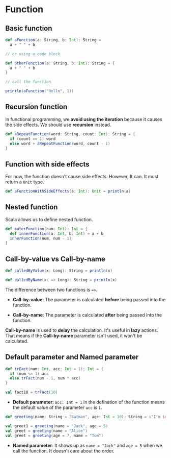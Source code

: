 # Function

## Basic function

```scala
def aFunction(a: String, b: Int): String =
  a + " " + b

// or using a code block

def otherFunction(a: String, b: Int): String = {
  a + " " + b
}

// call the function

println(aFunction("Hello", 1))
```

## Recursion function

In functional programming, we **avoid using the iteration** because it causes the side effects. We should use **recursion** instead.

```scala
def aRepeatFunction(word: String, count: Int): String = {
  if (count == 1) word
  else word + aRepeatFunction(word, count - 1)
}
```

## Function with side effects

For now, the function doesn't cause side effects. However, It can. It must return a `Unit` type.

```scala
def aFunctionWithSideEffects(a: Int): Unit = println(a)
```

## Nested function

Scala allows us to define nested function.

```scala
def outerFunction(num: Int): Int = {
  def innerFunction(a: Int, b: Int) = a + b
  innerFunction(num, num - 1)
}
```

## Call-by-value vs Call-by-name

```scala
def calledByValue(x: Long): String = println(x)

def calledByName(x: => Long): String = println(x)
```

The difference between two functions is `=>`.

- **Call-by-value**: The parameter is calculated **before** being passed into the function.

- **Call-by-name**: The parameter is calculated **after** being passed into the function.

**Call-by-name** is used to **delay** the calculation. It's useful in **lazy** actions. That means if the **Call-by-name** parameter isn't used, it won't be calculated.

## Default parameter and Named parameter

```scala
def trFact(num: Int, acc: Int = 1): Int = {
  if (num <= 1) acc
  else trFact(num - 1, num * acc)
}

val fact10 = trFact(10)
```

- **Default parameter**: `acc: Int = 1` in the defination of the function means the default value of the parameter `acc` is `1`.

```scala
def greeting(name: String = "Batman", age: Int = 10): String = s"I'm $name, I'm $age years old"

val greet1 = greeting(name = "Jack", age = 5)
val greet = greeting(name = "Alice")
val greet = greeting(age = 7, name = "Tom")
```

- **Named parameter**: It shows up as `name = "Jack"` and `age = 5` when we call the function. It doesn't care about the order.
